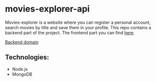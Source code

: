 # movies-explorer-api
Movies-explorer is a website where you can register a personal account, search movies by title and save them in your profile.
This repo contains a backend part of the project. The frontend part you can find [here](https://github.com/MSLP/movies-explorer-frontend).

[Backend domain](api.explorer.mslp.nomoredomains.monster)

## Technologies:
* Node.js
* MongoDB
